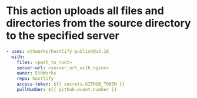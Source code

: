 # This action uploads all files and directories from the source directory to the specified server

```yaml
- uses: ethworks/hostlify-publish@v3.16
  with:
    files: <path_to_root>
    server-url: <server_url_with_nginx>
    owner: EthWorks
    repo: hostlify
    access-token: ${{ secrets.GITHUB_TOKEN }}
    pullNumber: ${{ github.event.number }}
```

